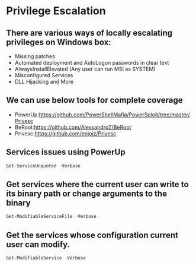 # Privilege Escalation

## There are various ways of locally escalating privileges on Windows box:

 - Missing patches
 - Automated deployment and AutoLogon passwords in clear text
 - AlwaysInstallElevated (Any user can run MSI as SYSTEM)
 - Misconfigured Services
 - DLL Hijacking and More

## We can use below tools for complete coverage

 - PowerUp:https://github.com/PowerShellMafia/PowerSploit/tree/master/Privesc
 - BeRoot:https://github.com/AlessandroZ/BeRoot
 - Privesc:https://github.com/enjoiz/Privesc

## Services issues using PowerUp

```powershell
Get-ServiceUnquoted -Verbose
```
## Get services where the current user can write to its binary path or change arguments to the binary

```powershell
Get-ModifiableServiceFile -Verbose
```
## Get the services whose configuration current user can modify.

```powershell
Get-ModifiableService -Verbose
```